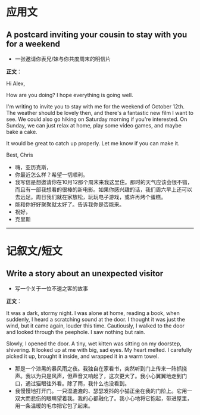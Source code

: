 # 应用文

## A postcard inviting your cousin to stay with you for a weekend
- 一张邀请你表兄/妹与你共度周末的明信片

**正文**：

Hi Alex,

How are you doing? I hope everything is going well.

I'm writing to invite you to stay with me for the weekend of October 12th. The weather should be lovely then, and there's a fantastic new film I want to see. We could also go hiking on Saturday morning if you're interested. On Sunday, we can just relax at home, play some video games, and maybe bake a cake.

It would be great to catch up properly. Let me know if you can make it.

Best,
Chris

- 嗨，亚历克斯，
- 你最近怎么样？希望一切顺利。
- 我写信是想邀请你在10月12那个周末来我这里住。那时的天气应该会很不错，而且有一部我想看的很棒的新电影。如果你感兴趣的话，我们周六早上还可以去远足。周日我们就在家放松，玩玩电子游戏，或许再烤个蛋糕。
- 能和你好好聚聚就太好了。告诉我你是否能来。
- 祝好，
- 克里斯

---

# 记叙文/短文

## Write a story about an unexpected visitor
- 写一个关于一位不速之客的故事

**正文**：

It was a dark, stormy night. I was alone at home, reading a book, when suddenly, I heard a scratching sound at the door. I thought it was just the wind, but it came again, louder this time. Cautiously, I walked to the door and looked through the peephole. I saw nothing but rain.

Slowly, I opened the door. A tiny, wet kitten was sitting on my doorstep, shivering. It looked up at me with big, sad eyes. My heart melted. I carefully picked it up, brought it inside, and wrapped it in a warm towel.

- 那是一个漆黑的暴风雨之夜。我独自在家看书，突然听到门上传来一阵抓挠声。我以为只是风声，但声音又响起了，这次更大了。我小心翼翼地走到门口，通过猫眼往外看。除了雨，我什么也没看到。
- 我慢慢地打开门。一只湿漉漉的、瑟瑟发抖的小猫正坐在我的门阶上。它用一双大而悲伤的眼睛望着我。我的心都融化了。我小心地将它抱起，带进屋里，用一条温暖的毛巾把它包了起来。
